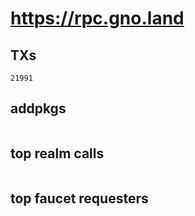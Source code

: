 # https://rpc.gno.land

## TXs
```
21991
```

## addpkgs
```
```

## top realm calls
```
```

## top faucet requesters
```
```

